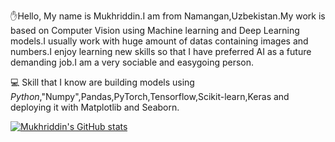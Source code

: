 

:raised_hand:Hello, My name is Mukhriddin.I am from Namangan,Uzbekistan.My work is based on Computer Vision using Machine learning and Deep Learning models.I usually work with huge amount of datas containing images and numbers.I enjoy learning new skills so that I have preferred AI as a future demanding job.I am a very sociable and easygoing person.

:computer: Skill that I know are building models using *Python*,"Numpy",Pandas,PyTorch,Tensorflow,Scikit-learn,Keras and deploying it with Matplotlib and Seaborn.


  
[![Mukhriddin's GitHub stats](https://github-readme-stats.vercel.app/api?username=Mukhriddin19980901)](https://github.com/Mukhriddin19980901/github-readme-stats)
